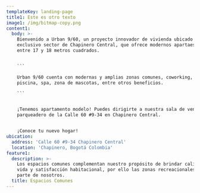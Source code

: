```yaml
---
templateKey: landing-page
title1: Este es otro texto
image1: /img/bitmap-copy.png
content1:
  body: >-
    Bienvenido a Urban 9/60, un proyecto innovador de vivienda ubicado en el
    exclusivo sector de Chapinero Central, que ofrece modernos apartaestudios
    entre 17 y 18 metros cuadrados.


    ```

    Urban 9/60 cuenta con modernas y amplias zonas comunes, coworking, gimnasio,
    piscina, spa, zona de mascotas, entre otros beneficios.

    ```


    ¡Tenemos apartamento modelo! Puedes dirigirte a nuestra sala de ventas en el
    parqueadero de la Calle 60 #9-34 en Chapinero Central.


    ¡Conoce tu nuevo hogar!
ubication:
  address: 'Calle 60 #9-34 Chapinero Central'
  location: 'Chapinero, Bogotá Colombia'
feature1:
  description: >-
    Los espacios comunes complementan nuestro propósito de brindar calidad de
    vida y satisfacción habitacional, por ello las zonas recreacionales hacen
    parte de nosotros.
  title: Espacios Comunes
---
```


